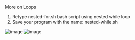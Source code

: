 More on Loops

1) Retype nested-for.sh bash script using nested while loop
2) Save your program with the name: nested-while.sh


![image](https://github.com/Sharath15eUR/NAREESHUD/assets/93960137/f22ef80f-d738-4b56-a206-a7a4a006e231)
![image](https://github.com/Sharath15eUR/NAREESHUD/assets/93960137/cf75ac19-8a71-49d4-a3b1-be00dc5ae190)

